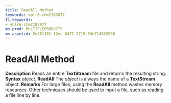 ```yaml
---
title: ReadAll Method
keywords: vblr6.chm2182077
f1_keywords:
- vblr6.chm2182077
ms.prod: MULTIPLEPRODUCTS
ms.assetid: 2e461101-12ec-0472-2719-53e714632698
---
```



# ReadAll Method



 **Description**
Reads an entire  **TextStream** file and returns the resulting string.
 **Syntax**
 _object_. **ReadAll**
The  _object_ is always the name of a **TextStream** object.
 **Remarks**
For large files, using the  **ReadAll** method wastes memory resources. Other techniques should be used to input a file, such as reading a file line by line.

